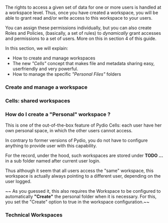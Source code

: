 
The rights to access a given set of data for one or more users is handled at a workspace level. Thus, once you have created a workspace, you will be able to grant read and/or write access to this workspace to your users.

You can assign these permissions individually, but you can also create Roles and Policies, (basically, a set of rules) to _dynamically_ grant accesses and permissions to a set of users. More on this in section 4 of this guide.

In this section, we will explain:

- How to create and manage workspaces
- The new _"Cells"_ concept that makes file and metadata sharing easy, userfriendly and very powerful.
- How to manage the specific _"Personal Files"_ folders

### Create and manage a workspace

### Cells: shared workspaces

### How do I create a "Personal" workspace ?

This is one of the out-of-the-box feature of Pydio Cells: each user have her own personal space, in which the other users cannot access. 

In contrary to former versions of Pydio, you do not have to configure anything to provide user with this capability. 

For the record, under the hood, such workspaces are stored under **TODO ...** in a sub folder named after current user login. 

Thus although it seem that all users access the "same" workspace, this workspace is actually always pointing to a different user, depending on the user logged.

~~ As you guessed it, this also requires the Workspace to be configured to automatically **"Create"** the personal folder when it is necessary. For this, you set the "Create" option to true in the workspace configuration.~~

### Technical Workspaces 